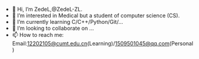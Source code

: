 - 👋 Hi, I’m ZedeL,@ZedeL-ZL.
- 👀 I’m interested in Medical but a student of computer science (CS).
- 🌱 I’m currently learning C/C++/Python/Git/...
- 💞️ I’m looking to collaborate on ...
 - 📫 How to reach me: Email:12202105@cumt.edu.cn(Learning)/1509501045@qq.com(Personal)

<!---
ZL-ZedeL/ZL-ZedeL is a ✨ special ✨ repository because its `README.md` (this file) appears on your GitHub profile.
You can click the Preview link to take a look at your changes.
--->
